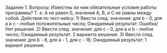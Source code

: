 Задание 1.
Вопросы: Известны ли нам обязательные условия работы программы? Т. е. А не равен 0, значения А, В, и С не равны между собой.
Действия по тест-кейсу:
    1) Ввести след. значения: для b - 0, для a и c - любые положительные числа;
        Ожидаемый результат: Ошибка/ Нет решения.
    2) Ввести след. значения: для с - 0, для a и b - любое число;
        Ожидаемый результат: 2 варианта решения.
    3) Ввести след. значения: для b - 8, для a - 1,  для c - 16;
        Ожидаемый результат: 1 вариант решения.
